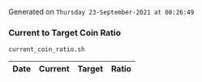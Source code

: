 Generated on `Thursday 23-September-2021 at 08:26:49`

### Current to Target Coin Ratio
`current_coin_ratio.sh`

Date|Current|Target|Ratio
---|---|---|---
